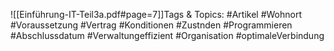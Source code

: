 
![[Einführung-IT-Teil3a.pdf#page=7]]Tags & Topics:
   #Artikel
   #Wohnort
   #Voraussetzung
   #Vertrag
   #Konditionen
   #Zustnden
   #Programmieren
   #Abschlussdatum
   #Verwaltungeffizient
   #Organisation
   #optimaleVerbindung